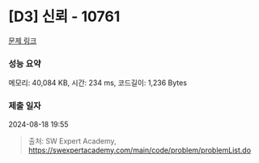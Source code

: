 # [D3] 신뢰 - 10761 

[문제 링크](https://swexpertacademy.com/main/code/problem/problemDetail.do?contestProbId=AXSVc1TqEAYDFAQT) 

### 성능 요약

메모리: 40,084 KB, 시간: 234 ms, 코드길이: 1,236 Bytes

### 제출 일자

2024-08-18 19:55



> 출처: SW Expert Academy, https://swexpertacademy.com/main/code/problem/problemList.do